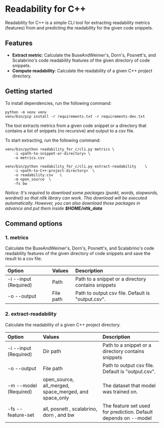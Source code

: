 # Readability for C++

Readability for C++ is a simple CLI tool for extracting readability metrics (features) from
and predicting the readability for the given code snippets.

## Features

- **Extract metric**: Calculate the BuseAndWeimer's, Dorn's, Posnett's,
  and Scalabrino's code readability features of the given directory of code snippets.
- **Compute readability**: Calculate the readability of a given C++ project directory.

## Getting started

To install dependencies, run the following command:

```
python -m venv venv
venv/bin/pip install -r requirements.txt -r requirements-dev.txt
```

The tool extracts metrics from a given code snippet or a directory that contains a list of snippets (no recursive)
and output to a csv file.

To start extracting, run the following command:

```
venv/bin/python readability_for_c/cli.py metrics \
    -i <path-to-snippet-or-directory> \
    -o metrics.csv
```

```
venv/bin/python readability_for_c/cli.py extract-readability    \
    -i <path-to-C++-project-directory>  \ 
    -o readability.csv   \
    -m open_source  \
    -fs bw
```

_Notice: It's required to download some packages (punkt, words, stopwords, wordnet)
so that nltk library can work.
This download will be executed automatically.
However, you can also download those packages in advance and put them inside **$HOME/nltk_data**_

## Command options

### 1. metrics

Calculate the BuseAndWeimer's, Dorn's, Posnett's, and Scalabrino's code readability features
of the given directory of code snippets and save the result to a csv file.

| Option                | Values    | Description                                        |
|:----------------------|:----------|:---------------------------------------------------|
| -i --input (Required) | Path      | Path to a snippet or a directory contains snippets |
| -o --output           | File path | Path to output csv file. Default is "output.csv".  |

### 2. extract-readability

Calculate the readability of a given C++ project directory.

| Option                | Values                                                | Description                                                     |
|:----------------------|:------------------------------------------------------|:----------------------------------------------------------------|
| -i --input (Required) | Dir path                                              | Path to a snippet or a directory contains snippets              |
| -o --output           | File path                                             | Path to output csv file. Default is "output.csv".               |
| -m --model (Required) | open_source, all_merged, space_merged, and space_only | The dataset that model was trained on.                          |
| -fs --feature-set     | all, posnett , scalabrino, dorn , and bw              | The feature set used for prediction. Default depends on --model |

